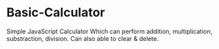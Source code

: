 # Basic-Calculator
Simple JavaScript Calculator 
Which can perform addition, multiplication, substraction, division.
Can also able to clear & delete.
